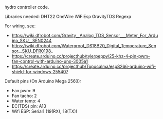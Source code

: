 hydro controller code.



Libraries needed:
DHT22
OneWire
WiFiEsp
GravityTDS
Regexp

For wiring, see:
- https://wiki.dfrobot.com/Gravity__Analog_TDS_Sensor___Meter_For_Arduino_SKU__SEN0244
- https://wiki.dfrobot.com/Waterproof_DS18B20_Digital_Temperature_Sensor__SKU_DFR0198_
- https://create.arduino.cc/projecthub/tylerpeppy/25-khz-4-pin-pwm-fan-control-with-arduino-uno-3005a1
- https://create.arduino.cc/projecthub/Topocalma/esp8266-arduino-wifi-shield-for-windows-255407

Default pins (On Arduino Mega 2560):
- Fan pwm: 9
- Fan tacho: 2
- Water temp: 4
- EC(TDS) pin: A13
- Wifi ESP: Serial1 (19(RX), 18(TX))
